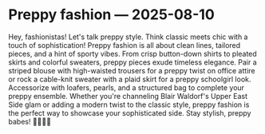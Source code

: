 # Preppy fashion — 2025-08-10

Hey, fashionistas! Let's talk preppy style. Think classic meets chic with a touch of sophistication! Preppy fashion is all about clean lines, tailored pieces, and a hint of sporty vibes. From crisp button-down shirts to pleated skirts and colorful sweaters, preppy pieces exude timeless elegance. Pair a striped blouse with high-waisted trousers for a preppy twist on office attire or rock a cable-knit sweater with a plaid skirt for a preppy schoolgirl look. Accessorize with loafers, pearls, and a structured bag to complete your preppy ensemble. Whether you're channeling Blair Waldorf's Upper East Side glam or adding a modern twist to the classic style, preppy fashion is the perfect way to showcase your sophisticated side. Stay stylish, preppy babes! 💁‍♀️👗🎀